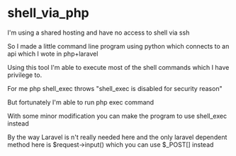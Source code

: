 # shell_via_php

I'm using a shared hosting and have no access to shell via ssh

So I made a little command line program using python which connects to an api which I wote in php+laravel 

Using this tool I'm able to execute most of the shell commands which I have privilege to.

For me php shell_exec throws "shell_exec is disabled for security reason"

But fortunately I'm able to run php exec command

With some minor modification you can make the program to use shell_exec instead

By the way Laravel is n't really needed here and the only laravel dependent method here is $request->input() which you can use $_POST[] instead


